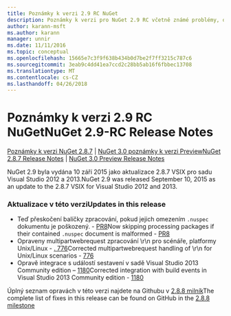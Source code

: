 ```yaml
---
title: Poznámky k verzi 2.9 RC NuGet
description: Poznámky k verzi pro NuGet 2.9 RC včetně známé problémy, opravy chyb, přidaných funkcí a chcete.
author: karann-msft
ms.author: karann
manager: unnir
ms.date: 11/11/2016
ms.topic: conceptual
ms.openlocfilehash: 15665e7c3f9f638b434b0d7be2f7ff3215c787c6
ms.sourcegitcommit: 3eab9c4dd41ea7ccd2c28bb5ab16f6fbbec13708
ms.translationtype: MT
ms.contentlocale: cs-CZ
ms.lasthandoff: 04/26/2018
---
```

# <a name="nuget-29-rc-release-notes"></a><span data-ttu-id="c4d94-103">Poznámky k verzi 2.9 RC NuGet</span><span class="sxs-lookup"><span data-stu-id="c4d94-103">NuGet 2.9-RC Release Notes</span></span>

<span data-ttu-id="c4d94-104">[Poznámky k verzi NuGet 2.8.7](../release-notes/nuget-2.8.7.md) | [NuGet 3.0 poznámky k verzi Preview](../release-notes/nuget-3.0-preview.md)</span><span class="sxs-lookup"><span data-stu-id="c4d94-104">[NuGet 2.8.7 Release Notes](../release-notes/nuget-2.8.7.md) | [NuGet 3.0 Preview Release Notes](../release-notes/nuget-3.0-preview.md)</span></span>

<span data-ttu-id="c4d94-105">NuGet 2.9 byla vydána 10 září 2015 jako aktualizace 2.8.7 VSIX pro sadu Visual Studio 2012 a 2013.</span><span class="sxs-lookup"><span data-stu-id="c4d94-105">NuGet 2.9 was released September 10, 2015 as an update to the 2.8.7 VSIX for Visual Studio 2012 and 2013.</span></span>

### <a name="updates-in-this-release"></a><span data-ttu-id="c4d94-106">Aktualizace v této verzi</span><span class="sxs-lookup"><span data-stu-id="c4d94-106">Updates in this release</span></span>

* <span data-ttu-id="c4d94-107">Teď přeskočení balíčky zpracování, pokud jejich omezením `.nuspec` dokumentu je poškozený. - [PR8](https://github.com/NuGet/NuGet2/pull/8)</span><span class="sxs-lookup"><span data-stu-id="c4d94-107">Now skipping processing packages if their contained `.nuspec` document is malformed - [PR8](https://github.com/NuGet/NuGet2/pull/8)</span></span>
* <span data-ttu-id="c4d94-108">Opraveny multipartwebrequest zpracování \r\n pro scénáře, platformy Unix/Linux - [. 776](https://github.com/NuGet/Home/issues/776)</span><span class="sxs-lookup"><span data-stu-id="c4d94-108">Corrected multipartwebrequest handling of \r\n for Unix/Linux scenarios - [776](https://github.com/NuGet/Home/issues/776)</span></span>
* <span data-ttu-id="c4d94-109">Opravě integrace s událostí sestavení v sadě Visual Studio 2013 Community edition – [1180](https://github.com/NuGet/Home/issues/1180)</span><span class="sxs-lookup"><span data-stu-id="c4d94-109">Corrected integration with build events in Visual Studio 2013 Community edition - [1180](https://github.com/NuGet/Home/issues/1180)</span></span>


<span data-ttu-id="c4d94-110">Úplný seznam opravách v této verzi najdete na Githubu v [2.8.8 milník](https://github.com/NuGet/Home/issues?q=milestone%3A2.8.8+is%3Aclosed)</span><span class="sxs-lookup"><span data-stu-id="c4d94-110">The complete list of fixes in this release can be found on GitHub in the [2.8.8 milestone](https://github.com/NuGet/Home/issues?q=milestone%3A2.8.8+is%3Aclosed)</span></span>
